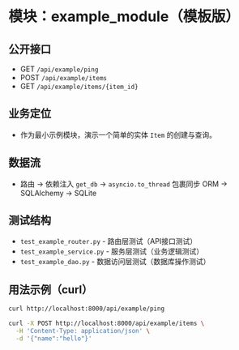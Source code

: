# 模块：example_module（模板版）

## 公开接口
- GET `/api/example/ping`
- POST `/api/example/items`
- GET `/api/example/items/{item_id}`

## 业务定位
- 作为最小示例模块，演示一个简单的实体 `Item` 的创建与查询。

## 数据流
- 路由 -> 依赖注入 `get_db` -> `asyncio.to_thread` 包裹同步 ORM -> SQLAlchemy -> SQLite

## 测试结构
- `test_example_router.py` - 路由层测试（API接口测试）
- `test_example_service.py` - 服务层测试（业务逻辑测试）
- `test_example_dao.py` - 数据访问层测试（数据库操作测试）

## 用法示例（curl）
```bash
curl http://localhost:8000/api/example/ping

curl -X POST http://localhost:8000/api/example/items \
  -H 'Content-Type: application/json' \
  -d '{"name":"hello"}'
```
